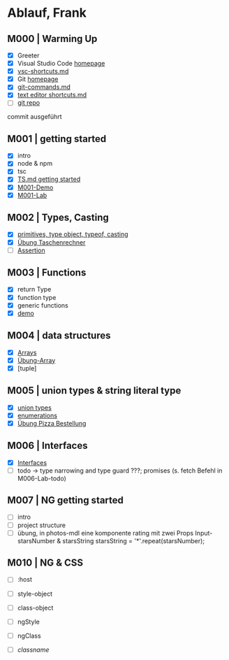 # Ablauf, Frank

## M000 | Warming Up

- [x] Greeter
- [x] Visual Studio Code [homepage](https://code.visualstudio.com/)
- [x] [vsc-shortcuts.md](SHORTCUTS-VSCODE.md)
- [x] Git [homepage](https://git-scm.com)
- [x] [git-commands.md](GIT-COMMANDS.md)
- [x] [text editor shortcuts.md](SHORTCUTS-EDITOR.md)
- [ ] [git repo](https://github.com/ppedvAG/20200427-TS-NG-VC)

commit ausgeführt

## M001 | getting started

- [x] intro
- [x] node & npm
- [x] tsc
- [x] [TS.md getting started](typescript.md#ts--getting-started)
- [x] [M001-Demo](M001-Demo-Helloworld/greeter.ts)
- [x] [M001-Lab](M001-Lab-LoginForm/login.ts)

## M002 | Types, Casting

- [x] [primitives, type object, typeof, casting](M002-Demo-Types/types.ts)
- [x] [Übung Taschenrechner](M002-Lab-Calculator/calc.ts)
- [ ] [Assertion](vadzim\M002-Demo-Types\assertion.ts)

## M003 | Functions

- [x] return Type
- [x] function type
- [x] generic functions
- [x] [demo](M003-Demo-Functions/functions.ts)

## M004 | data structures

- [x] [Arrays](M004-Demo-DataStructures/arrays.ts)
- [x] [Übung-Array](M004-Lab-DataStructures/genericFunctionNArrays.ts)
- [x] [tuple]

## M005 | union types & string literal type

- [x] [union types](M005-Demo-Union-Literals/union.ts)
- [x] [enumerations](M005-Demo-Union-Literals\enums.ts)
- [x] [Übung Pizza Bestellung](M005-Lab-PizzaBestellung\pizza.ts)

## M006 | Interfaces

- [x] [Interfaces](M006-Demo-Interfaces/interfaces.ts)
- [ ] todo -> type narrowing and type guard ???; promises (s. fetch Befehl in M006-Lab-todo)
  
## M007 | NG getting started

- [ ] intro
- [ ] project structure
- [ ] übung,  in photos-mdl eine komponente rating mit zwei Props Input-starsNumber & starsString starsString = '*'.repeat(starsNumber);

## M010 | NG & CSS

- [ ] :host
- [ ] style-object
- [ ] class-object
- [ ] ngStyle
- [ ] ngClass
- [ ] _classname_

